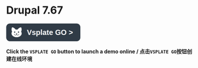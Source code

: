 # Drupal 7.67

<a href="https://www.vsplate.com/?docker-compose=https://github.com/vsplate/dcenvs/drupal/7.67"><img alt="VSPLATE GO" src="https://raw.githubusercontent.com/vsplate/images/master/vsgo_btn.png" width="200px"></a>

**Click the `VSPLATE GO` button to launch a demo online / 点击`VSPLATE GO`按钮创建在线环境**